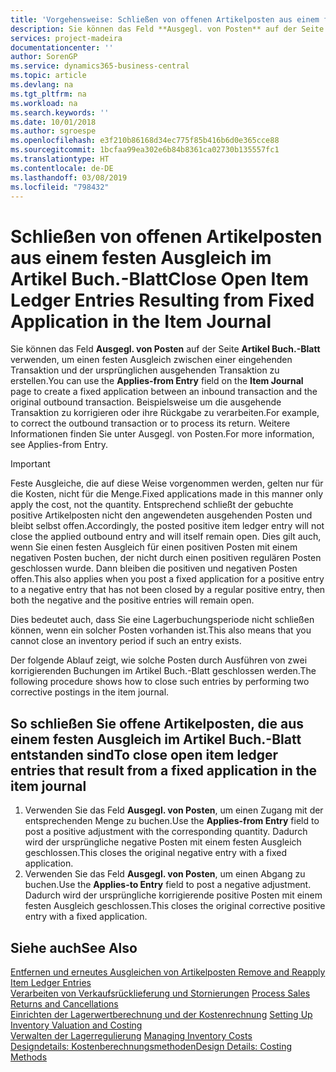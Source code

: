```yaml
---
title: 'Vorgehensweise: Schließen von offenen Artikelposten aus einem festen Ausgleich im Artikel Buch.-Blatt | Microsoft Docs'
description: Sie können das Feld **Ausgegl. von Posten** auf der Seite **Artikel Buch.-Blatt** verwenden, um einen festen Ausgleich zwischen einer eingehenden Transaktion und der ursprünglichen ausgehenden Transaktion zu erstellen. Beispielsweise um die ausgehende Transaktion zu korrigieren oder ihre Rückgabe zu verarbeiten.
services: project-madeira
documentationcenter: ''
author: SorenGP
ms.service: dynamics365-business-central
ms.topic: article
ms.devlang: na
ms.tgt_pltfrm: na
ms.workload: na
ms.search.keywords: ''
ms.date: 10/01/2018
ms.author: sgroespe
ms.openlocfilehash: e3f210b86168d34ec775f85b416b6d0e365cce88
ms.sourcegitcommit: 1bcfaa99ea302e6b84b8361ca02730b135557fc1
ms.translationtype: HT
ms.contentlocale: de-DE
ms.lasthandoff: 03/08/2019
ms.locfileid: "798432"
---
```

# <a name="close-open-item-ledger-entries-resulting-from-fixed-application-in-the-item-journal"></a><span data-ttu-id="1dff1-104">Schließen von offenen Artikelposten aus einem festen Ausgleich im Artikel Buch.-Blatt</span><span class="sxs-lookup"><span data-stu-id="1dff1-104">Close Open Item Ledger Entries Resulting from Fixed Application in the Item Journal</span></span>
<span data-ttu-id="1dff1-105">Sie können das Feld **Ausgegl. von Posten** auf der Seite **Artikel Buch.-Blatt** verwenden, um einen festen Ausgleich zwischen einer eingehenden Transaktion und der ursprünglichen ausgehenden Transaktion zu erstellen.</span><span class="sxs-lookup"><span data-stu-id="1dff1-105">You can use the **Applies-from Entry** field on the **Item Journal** page to create a fixed application between an inbound transaction and the original outbound transaction.</span></span> <span data-ttu-id="1dff1-106">Beispielsweise um die ausgehende Transaktion zu korrigieren oder ihre Rückgabe zu verarbeiten.</span><span class="sxs-lookup"><span data-stu-id="1dff1-106">For example, to correct the outbound transaction or to process its return.</span></span> <span data-ttu-id="1dff1-107">Weitere Informationen finden Sie unter Ausgegl. von Posten.</span><span class="sxs-lookup"><span data-stu-id="1dff1-107">For more information, see Applies-from Entry.</span></span>  

> [!IMPORTANT]  
>  <span data-ttu-id="1dff1-108">Feste Ausgleiche, die auf diese Weise vorgenommen werden, gelten nur für die Kosten, nicht für die Menge.</span><span class="sxs-lookup"><span data-stu-id="1dff1-108">Fixed applications made in this manner only apply the cost, not the quantity.</span></span> <span data-ttu-id="1dff1-109">Entsprechend schließt der gebuchte positive Artikelposten nicht den angewendeten ausgehenden Posten und bleibt selbst offen.</span><span class="sxs-lookup"><span data-stu-id="1dff1-109">Accordingly, the posted positive item ledger entry will not close the applied outbound entry and will itself remain open.</span></span> <span data-ttu-id="1dff1-110">Dies gilt auch, wenn Sie einen festen Ausgleich für einen positiven Posten mit einem negativen Posten buchen, der nicht durch einen positiven regulären Posten geschlossen wurde. Dann bleiben die positiven und negativen Posten offen.</span><span class="sxs-lookup"><span data-stu-id="1dff1-110">This also applies when you post a fixed application for a positive entry to a negative entry that has not been closed by a regular positive entry, then both the negative and the positive entries will remain open.</span></span>  
>   
>  <span data-ttu-id="1dff1-111">Dies bedeutet auch, dass Sie eine Lagerbuchungsperiode nicht schließen können, wenn ein solcher Posten vorhanden ist.</span><span class="sxs-lookup"><span data-stu-id="1dff1-111">This also means that you cannot close an inventory period if such an entry exists.</span></span>  

<span data-ttu-id="1dff1-112">Der folgende Ablauf zeigt, wie solche Posten durch Ausführen von zwei korrigierenden Buchungen im Artikel Buch.-Blatt geschlossen werden.</span><span class="sxs-lookup"><span data-stu-id="1dff1-112">The following procedure shows how to close such entries by performing two corrective postings in the item journal.</span></span>  

## <a name="to-close-open-item-ledger-entries-that-result-from-a-fixed-application-in-the-item-journal"></a><span data-ttu-id="1dff1-113">So schließen Sie offene Artikelposten, die aus einem festen Ausgleich im Artikel Buch.-Blatt entstanden sind</span><span class="sxs-lookup"><span data-stu-id="1dff1-113">To close open item ledger entries that result from a fixed application in the item journal</span></span>  

1.  <span data-ttu-id="1dff1-114">Verwenden Sie das Feld **Ausgegl. von Posten**, um einen Zugang mit der entsprechenden Menge zu buchen.</span><span class="sxs-lookup"><span data-stu-id="1dff1-114">Use the **Applies-from Entry** field to post a positive adjustment with the corresponding quantity.</span></span> <span data-ttu-id="1dff1-115">Dadurch wird der ursprüngliche negative Posten mit einem festen Ausgleich geschlossen.</span><span class="sxs-lookup"><span data-stu-id="1dff1-115">This closes the original negative entry with a fixed application.</span></span>  
2.  <span data-ttu-id="1dff1-116">Verwenden Sie das Feld **Ausgegl. von Posten**, um einen Abgang zu buchen.</span><span class="sxs-lookup"><span data-stu-id="1dff1-116">Use the **Applies-to Entry** field to post a negative adjustment.</span></span> <span data-ttu-id="1dff1-117">Dadurch wird der ursprüngliche korrigierende positive Posten mit einem festen Ausgleich geschlossen.</span><span class="sxs-lookup"><span data-stu-id="1dff1-117">This closes the original corrective positive entry with a fixed application.</span></span>  

## <a name="see-also"></a><span data-ttu-id="1dff1-118">Siehe auch</span><span class="sxs-lookup"><span data-stu-id="1dff1-118">See Also</span></span>  
[<span data-ttu-id="1dff1-119">Entfernen und erneutes Ausgleichen von Artikelposten</span><span class="sxs-lookup"><span data-stu-id="1dff1-119"> Remove and Reapply Item Ledger Entries</span></span>](finance-how-to-remove-and-reapply-item-entries.md)  
 <span data-ttu-id="1dff1-120">[Verarbeiten von Verkaufsrücklieferung und Stornierungen](sales-how-process-sales-returns-cancellations.md) </span><span class="sxs-lookup"><span data-stu-id="1dff1-120">[Process Sales Returns and Cancellations](sales-how-process-sales-returns-cancellations.md) </span></span>  
 <span data-ttu-id="1dff1-121">[Einrichten der Lagerwertberechnung und der Kostenrechnung](finance-set-up-inventory-valuation-and-costing.md) </span><span class="sxs-lookup"><span data-stu-id="1dff1-121">[Setting Up Inventory Valuation and Costing](finance-set-up-inventory-valuation-and-costing.md) </span></span>  
 <span data-ttu-id="1dff1-122">[Verwalten der Lagerregulierung](finance-manage-inventory-costs.md) </span><span class="sxs-lookup"><span data-stu-id="1dff1-122">[Managing Inventory Costs](finance-manage-inventory-costs.md) </span></span>  
 [<span data-ttu-id="1dff1-123">Designdetails: Kostenberechnungsmethoden</span><span class="sxs-lookup"><span data-stu-id="1dff1-123">Design Details: Costing Methods</span></span>](design-details-costing-methods.md)
